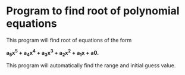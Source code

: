 # Program to find root of polynomial equations

This program will find root of equations of the form 

**a<sub>5</sub>x<sup>5</sup> + a<sub>4</sub>x<sup>4</sup> + a<sub>3</sub>x<sup>3</sup> + a<sub>2</sub>x<sup>2</sup> + a<sub>1</sub>x + a0.**

This program will automatically find the range and initial guess value.
